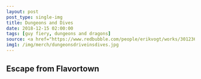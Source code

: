 ```yaml
---
layout: post
post_type: single-img
title: Dungeons and Dives
date: 2018-12-15 02:00:00
tags: [guy fiery, dungeons and dragons]
source: <a href="https://www.redbubble.com/people/erikvogt/works/30123698-dungeons-and-diners-and-dragons-and-drive-ins-and-dives-slightly-larger-image?body_color=red&p=t-shirt&print_location=front&size=medium&style=mens&utm_source=google&utm_medium=cpc&utm_campaign=g.pla+notset&country_code=US&gclid=Cj0KCQiAxs3gBRDGARIsAO4tqq2jeaa9n50ZlGgStr40HqmA7-BhwweHAaGLJ88LAoou4K6boj1LO2YaAsSTEALw_wcB" target="_blank" rel="nofollow">RedBubble</a>
img1: /img/merch/dungeonsdriveinsdives.jpg
---
```

## Escape from Flavortown
